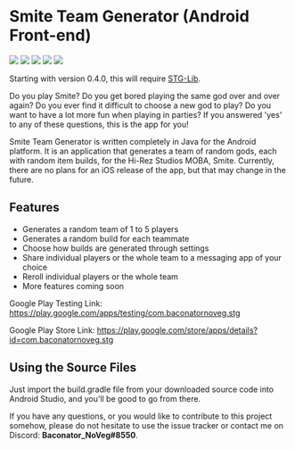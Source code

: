 # Smite Team Generator (Android Front-end)
![](https://img.shields.io/badge/Language-Java-brightgreen.svg) ![](https://img.shields.io/badge/API-Android-blue.svg) ![](https://img.shields.io/badge/Status-WIP-green.svg) ![](https://img.shields.io/badge/Release-1.3.0-green.svg) ![](https://img.shields.io/badge/Beta-1.3.0-blue.svg)

Starting with version 0.4.0, this will require [STG-Lib](https://github.com/BaconatorNoVeg/STG-Lib).

Do you play Smite? Do you get bored playing the same god over and over again? Do you ever find it difficult to choose a new god
to play? Do you want to have a lot more fun when playing in parties? If you answered 'yes' to any of these questions, this is
the app for you!

Smite Team Generator is written completely in Java for the Android platform. It is an application that generates a team of random gods, each with random item builds, for the Hi-Rez Studios MOBA, Smite. Currently, there are no plans for an iOS release of the app, but that may change in the future.

## Features
- Generates a random team of 1 to 5 players
- Generates a random build for each teammate
- Choose how builds are generated through settings
- Share individual players or the whole team to a messaging app of your choice
- Reroll individual players or the whole team
- More features coming soon

Google Play Testing Link: https://play.google.com/apps/testing/com.baconatornoveg.stg

Google Play Store Link: https://play.google.com/store/apps/details?id=com.baconatornoveg.stg

## Using the Source Files
Just import the build.gradle file from your downloaded source code into Android Studio, and you'll be good to go from there.

If you have any questions, or you would like to contribute to this project somehow, please do not hesitate to use the issue tracker or contact me on Discord: **Baconator_NoVeg#8550**.
